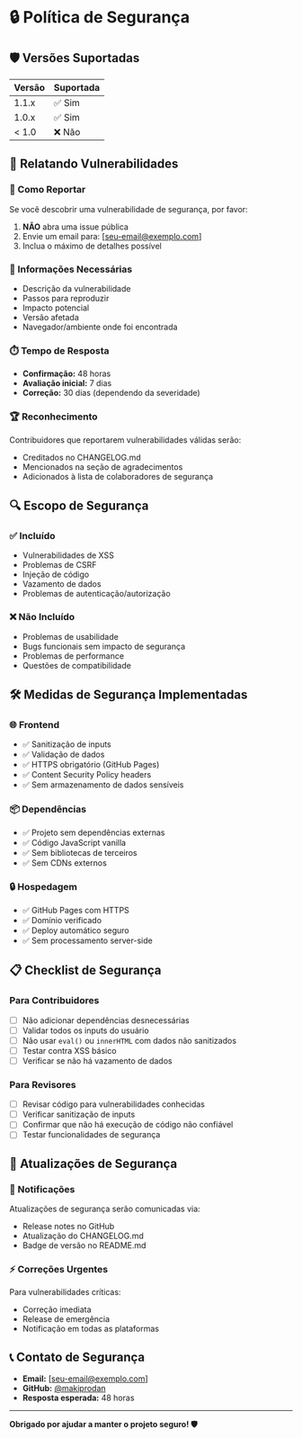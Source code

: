 # 🔒 Política de Segurança

## 🛡️ Versões Suportadas

| Versão | Suportada          |
| ------ | ------------------ |
| 1.1.x  | ✅ Sim             |
| 1.0.x  | ✅ Sim             |
| < 1.0  | ❌ Não             |

## 🚨 Relatando Vulnerabilidades

### 📧 Como Reportar
Se você descobrir uma vulnerabilidade de segurança, por favor:

1. **NÃO** abra uma issue pública
2. Envie um email para: [seu-email@exemplo.com]
3. Inclua o máximo de detalhes possível

### 📝 Informações Necessárias
- Descrição da vulnerabilidade
- Passos para reproduzir
- Impacto potencial
- Versão afetada
- Navegador/ambiente onde foi encontrada

### ⏱️ Tempo de Resposta
- **Confirmação:** 48 horas
- **Avaliação inicial:** 7 dias
- **Correção:** 30 dias (dependendo da severidade)

### 🏆 Reconhecimento
Contribuidores que reportarem vulnerabilidades válidas serão:
- Creditados no CHANGELOG.md
- Mencionados na seção de agradecimentos
- Adicionados à lista de colaboradores de segurança

## 🔍 Escopo de Segurança

### ✅ Incluído
- Vulnerabilidades de XSS
- Problemas de CSRF
- Injeção de código
- Vazamento de dados
- Problemas de autenticação/autorização

### ❌ Não Incluído
- Problemas de usabilidade
- Bugs funcionais sem impacto de segurança
- Problemas de performance
- Questões de compatibilidade

## 🛠️ Medidas de Segurança Implementadas

### 🌐 Frontend
- ✅ Sanitização de inputs
- ✅ Validação de dados
- ✅ HTTPS obrigatório (GitHub Pages)
- ✅ Content Security Policy headers
- ✅ Sem armazenamento de dados sensíveis

### 📦 Dependências
- ✅ Projeto sem dependências externas
- ✅ Código JavaScript vanilla
- ✅ Sem bibliotecas de terceiros
- ✅ Sem CDNs externos

### 🔒 Hospedagem
- ✅ GitHub Pages com HTTPS
- ✅ Domínio verificado
- ✅ Deploy automático seguro
- ✅ Sem processamento server-side

## 📋 Checklist de Segurança

### Para Contribuidores
- [ ] Não adicionar dependências desnecessárias
- [ ] Validar todos os inputs do usuário
- [ ] Não usar `eval()` ou `innerHTML` com dados não sanitizados
- [ ] Testar contra XSS básico
- [ ] Verificar se não há vazamento de dados

### Para Revisores
- [ ] Revisar código para vulnerabilidades conhecidas
- [ ] Verificar sanitização de inputs
- [ ] Confirmar que não há execução de código não confiável
- [ ] Testar funcionalidades de segurança

## 🚀 Atualizações de Segurança

### 📢 Notificações
Atualizações de segurança serão comunicadas via:
- Release notes no GitHub
- Atualização do CHANGELOG.md
- Badge de versão no README.md

### ⚡ Correções Urgentes
Para vulnerabilidades críticas:
- Correção imediata
- Release de emergência
- Notificação em todas as plataformas

## 📞 Contato de Segurança

- **Email:** [seu-email@exemplo.com]
- **GitHub:** [@makiprodan](https://github.com/makiprodan)
- **Resposta esperada:** 48 horas

---

**Obrigado por ajudar a manter o projeto seguro! 🛡️**